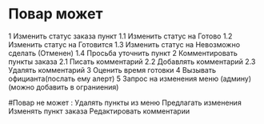 # Повар может 

1 Изменить статус заказа пункт
	1.1 Изменить статус на Готово
	1.2 Изменить статус на Готовится
	1.3 Изменить статус на Невозможно сделать (Отменен)
	1.4 Просьба уточнить пункт
2 Комментировать пункты заказа
	2.1 Писать комментарий
	2.2 Добавлять комментарий
	2.3 Удалять комментарий
3 Оценить время готовки
4 Вызывать официанта(послать ему алерт)
5 Запрос на изменения меню (админу)(можно добавить в ограниения)




#Повар не может :
Удалять пункты из меню
Предлагать изменения
Изменять пункт заказа
Редактировать комментарии


